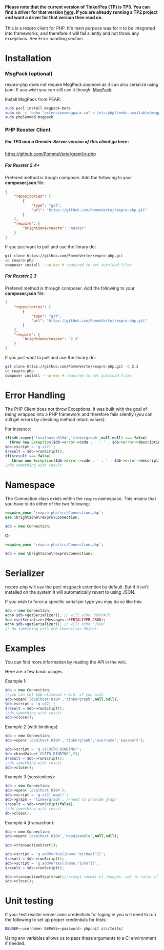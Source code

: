 #### Please note that the current version of TinkerPop (TP) is TP3. You can find a driver for that version [here](https://github.com/PommeVerte/gremlin-php). If you are already running a TP2 project and want a driver for that version then read on.

This is a rexpro client for PHP. It's main purpose was for it to be integrated into frameworks, and therefore it will fail silently and not throw any exceptions. See Error handling section 


Installation
============

### MsgPack (optional)

rexpro-php does not require MsgPack anymore as it can also serialize using json. If you wish you can still use it though: [MsgPack](http://msgpack.org/) .

Install MsgPack from PEAR:

```bash
sudo pecl install msgpack-beta
sudo sh -c 'echo "extension=msgpack.so" > /etc/php5/mods-available/msgpack.ini'
sudo php5enmod msgpack
```

### PHP Rexster Client

##### For TP3 and a Gremlin-Server version of this client go here :

https://github.com/PommeVerte/gremlin-php

##### For Rexster 2.4+

Prefered method is trough composer. Add the following to your **composer.json** file:

```json
{
    "repositories": [
        {
            "type": "git",
            "url": "https://github.com/PommeVerte/rexpro-php.git"
        }
    ],
    "require": {
        "brightzone/rexpro": "master"
    }
}
```
If you just want to pull and use the library do:

```bash
git clone https://github.com/PommeVerte/rexpro-php.git
cd rexpro-php
composer install --no-dev # required to set autoload files
```

##### For Rexster 2.3

Prefered method is through composer. Add the following to your **composer.json** file:

```json
{
    "repositories": [
        {
            "type": "git",
            "url": "https://github.com/PommeVerte/rexpro-php.git"
        }
    ],
    "require": {
        "brightzone/rexpro": "2.3"
    }
}
```
If you just want to pull and use the library do:

```bash
git clone https://github.com/PommeVerte/rexpro-php.git -b 2.3
cd rexpro-php
composer install --no-dev # required to set autoload files
```


Error Handling
==============

The PHP Client does not throw Exceptions. It was built with the goal of being wrapped into a PHP framework and therefore fails silently (you can still get errors by checking method return values).

For instance:

```php
if($db->open('localhost:8184','tinkergraph',null,null) === false)
  throw new Exception($db->error->code . ' : ' . $db->error->description);
$db->script = 'g.v(2)';
$result = $db->runScript();
if($result === false)
   throw new Exception($db->error->code . ' : ' . $db->error->description);
//do something with result
```

Namespace
=========

The Connection class exists within the `rexpro` namespace. This means that you have to do either of the two following:

```php
require_once 'rexpro-php/src/Connection.php';
use \brightzone\rexpro\Connection;
 
$db = new Connection;
```

Or

```php
require_once 'rexpro-php/src/Connection.php';

$db = new \brightzone\rexpro\Connection;
```

Serializer
==========
rexpro-php will use the pecl msgpack extention by default. But if it isn't installed on the system it will automatically revert to using JSON.

If you wish to force a specific serializer type you may do so like this:

```php
$db = new Connection;
echo $db->getSerializer(); // will echo 'MSGPACK'
$db->setSerializer(Messages::SERIALIZER_JSON);
echo $db->getSerializer(); // will echo 'JSON'
// do something with $db Connection Object.
```

Examples
========

You can find more information by reading the API in the wiki. 

Here are a few basic usages.

Example 1:

```php
$db = new Connection;
//you can set $db->timeout = 0.5; if you wish
$db->open('localhost:8184','tinkergraph',null,null);
$db->script = 'g.v(2)';
$result = $db->runScript();
//do something with result
$db->close();
```

Example 2 (with bindings):

```php
$db = new Connection;
$db->open('localhost:8184','tinkergraph','username','password');

$db->script = 'g.v(CUSTO_BINDING)';
$db->bindValue('CUSTO_BINDING',2);
$result = $db->runScript();
//do something with result
$db->close();
```

Example 3 (sessionless):

```php
$db = new Connection;
$db->open('localhost:8184');
$db->script = 'g.v(2).map()';
$db->graph = 'tinkergraph'; //need to provide graph
$result = $db->runScript(false);
//do something with result
$b->close();
```

Example 4 (transaction):

```php
$db = new Connection;
$db->open('localhost:8184','neo4jsample',null,null);
  	
$db->transactionStart();

$db->script = 'g.addVertex([name:"michael"])';
$result = $db->runScript();
$db->script = 'g.addVertex([name:"john"])';
$result = $db->runScript();

$db->transactionStop(true);//accept commit of changes. set to false if you wish to cancel changes
$db->close();
```

Unit testing
============

If your test rexster server uses credentials for loging in you will need to run the following to set up proper credentials for tests:

```bash
DBUSER=<username> DBPASS=<password> phpunit src/tests/
```

Using env variables allows us to pass these arguments to a CI environment if needed.
